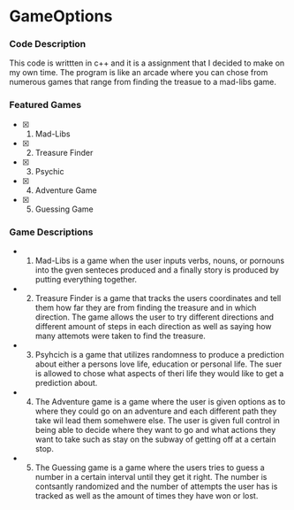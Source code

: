 # GameOptions

### Code Description
This code is writtten in c++ and it is a assignment that I decided to make on my own time. The program is like an arcade where you can chose from numerous games that range from finding the treasue to a mad-libs game.



### Featured Games
- [X] 1. Mad-Libs
- [X] 2. Treasure Finder
- [X] 3. Psychic
- [X] 4. Adventure Game
- [X] 5. Guessing Game

### Game Descriptions
-  1. Mad-Libs is a game when the user inputs verbs, nouns, or pornouns into the gven senteces produced and a finally story is produced by putting everything together.
-  2. Treasure Finder is a game that tracks the users coordinates and tell them how far they are from finding the treasure and in which direction. The game allows the user to try different directions and different amount of steps in each direction as well as saying how many attemots were taken to find the treasure. 
-  3. Psyhcich is a game that utilizes randomness to produce a prediction about either a persons love life, education or personal life. The suer is allowed to chose what aspects of theri life they would like to get a prediction about. 
-  4. The Adventure game is a game where the user is given options as to where they could go on an adventure and each different path they take wil lead them somehwere else. The user is given full control in being able to decide where they want to go and what actions they want to take such as stay on the subway of getting off at a certain stop.
 - 5. The Guessing game is a game where the users tries to guess a number in a certain interval until they get it right. The number is contsantly randomized and the number of attempts the user has is tracked as well as the amount of times they have won or lost. 
